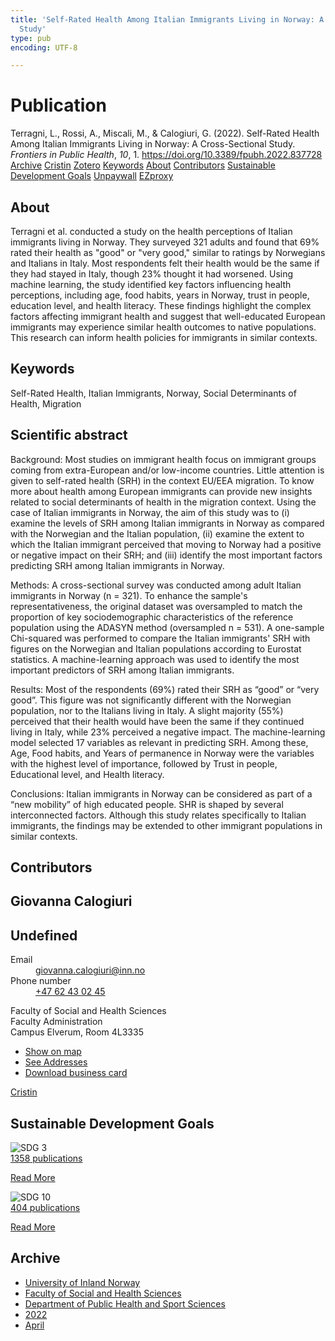 ```yaml
---
title: 'Self-Rated Health Among Italian Immigrants Living in Norway: A Cross-Sectional
  Study'
type: pub
encoding: UTF-8

---
```

<h1>Publication</h1>
<article id="csl-bib-container-WI6RNXT9" class="csl-bib-container">
  <div class="csl-bib-body"> <div class="csl-entry">Terragni, L., Rossi, A., Miscali, M., &#38; Calogiuri, G. (2022). Self-Rated Health Among Italian Immigrants Living in Norway: A Cross-Sectional Study. <i>Frontiers in Public Health</i>, <i>10</i>, 1. <a href="https://doi.org/10.3389/fpubh.2022.837728">https://doi.org/10.3389/fpubh.2022.837728</a></div> </div>
  <div class="csl-bib-buttons">
    <a href="#taxonomy-article-WI6RNXT9" alt="archive" class="csl-bib-button">Archive</a>
    <a href="https://app.cristin.no/results/show.jsf?id=2019882" alt="Cristin" class="csl-bib-button">Cristin</a>
    <a href="http://zotero.org/groups/5881554/items/WI6RNXT9" alt="Zotero" class="csl-bib-button">Zotero</a>
    <a href="#keywords-article-WI6RNXT9" alt="keywords" class="csl-bib-button">Keywords</a>
    <a href="#about-article-WI6RNXT9" alt="about_pub" class="csl-bib-button">About</a>
    <a href="#contributors-article-WI6RNXT9" alt="contributors" class="csl-bib-button">Contributors</a>
    <a href="#sdg-article-WI6RNXT9" alt="sdg" class="csl-bib-button">Sustainable Development Goals</a>
    <a href="https://www.frontiersin.org/articles/10.3389/fpubh.2022.837728/pdf" alt="Unpaywall" class="csl-bib-button">Unpaywall</a>
    <a href="https://www.frontiersin.org/articles/10.3389/fpubh.2022.837728/pdf" alt="EZproxy" class="csl-bib-button">EZproxy</a>
  </div>
  <div id="csl-bib-meta-container-WI6RNXT9"></div>
</article>
<div id="csl-bib-meta-WI6RNXT9" class="csl-bib-meta">
  <article id="about-article-WI6RNXT9" class="about_pub-article">
    <h1>About</h1>
    Terragni et al. conducted a study on the health perceptions of Italian immigrants living in Norway. They surveyed 321 adults and found that 69% rated their health as "good" or "very good," similar to ratings by Norwegians and Italians in Italy. Most respondents felt their health would be the same if they had stayed in Italy, though 23% thought it had worsened. Using machine learning, the study identified key factors influencing health perceptions, including age, food habits, years in Norway, trust in people, education level, and health literacy. These findings highlight the complex factors affecting immigrant health and suggest that well-educated European immigrants may experience similar health outcomes to native populations. This research can inform health policies for immigrants in similar contexts.
  </article>
  <article id="keywords-article-WI6RNXT9" class="keywords-article">
    <h1>Keywords</h1>
    Self-Rated Health, Italian Immigrants, Norway, Social Determinants of Health, Migration
  </article>
  <article id="abstract-article-WI6RNXT9" class="abstract-article">
    <h1>Scientific abstract</h1>
    Background: Most studies on immigrant health focus on immigrant groups coming from extra-European and/or low-income countries. Little attention is given to self-rated health (SRH) in the context EU/EEA migration. To know more about health among European immigrants can provide new insights related to social determinants of health in the migration context. Using the case of Italian immigrants in Norway, the aim of this study was to (i) examine the levels of SRH among Italian immigrants in Norway as compared with the Norwegian and the Italian population, (ii) examine the extent to which the Italian immigrant perceived that moving to Norway had a positive or negative impact on their SRH; and (iii) identify the most important factors predicting SRH among Italian immigrants in Norway. 
 
Methods: A cross-sectional survey was conducted among adult Italian immigrants in Norway (n = 321). To enhance the sample's representativeness, the original dataset was oversampled to match the proportion of key sociodemographic characteristics of the reference population using the ADASYN method (oversampled n = 531). A one-sample Chi-squared was performed to compare the Italian immigrants' SRH with figures on the Norwegian and Italian populations according to Eurostat statistics. A machine-learning approach was used to identify the most important predictors of SRH among Italian immigrants. 
 
Results: Most of the respondents (69%) rated their SRH as “good” or “very good”. This figure was not significantly different with the Norwegian population, nor to the Italians living in Italy. A slight majority (55%) perceived that their health would have been the same if they continued living in Italy, while 23% perceived a negative impact. The machine-learning model selected 17 variables as relevant in predicting SRH. Among these, Age, Food habits, and Years of permanence in Norway were the variables with the highest level of importance, followed by Trust in people, Educational level, and Health literacy. 
 
Conclusions: Italian immigrants in Norway can be considered as part of a “new mobility” of high educated people. SHR is shaped by several interconnected factors. Although this study relates specifically to Italian immigrants, the findings may be extended to other immigrant populations in similar contexts.
  </article>
  <article id="contributors-article-WI6RNXT9" class="contributors-article">
    <h1>Contributors</h1>
    <div class="personas"> <div class="vrtx-hinn-person-card"> <div class="photo"> <i class="lar la-user-circle missing-person"></i> </div> <div class="info"> <hgroup><h1>Giovanna Calogiuri</h1> <h2>Undefined</h2> </hgroup><dl> <dt>Email</dt> <dd> <a href="mailto:giovanna.calogiuri@inn.no">giovanna.calogiuri@inn.no</a> </dd> <dt>Phone number</dt> <dd><a href="tel:+4762430245"> +47 62 43 02 45 </a></dd> </dl> <p> Faculty of Social and Health Sciences<br> Faculty Administration<br> Campus Elverum, Room 4L3335 </p> <ul class="vrtx-hinn-links"> <li><a href="https://www.google.com/maps?q=60.88177,11.53669">Show on map</a></li> <li><a href="https://www.inn.no/english/find-an-employee/giovanna-calogiuri.html#vrtx-hinn-addresses">See Addresses</a></li> <li><a href="https://www.inn.no/english/find-an-employee/giovanna-calogiuri.html?vrtx=vcf">Download business card</a></li> </ul> </div> </div> <a href="https://app.cristin.no/persons/show.jsf?id=358086" alt="Cristin URL" class="personas-cristin">Cristin</a> </div>
  </article>
  <article id="sdg-article-WI6RNXT9" class="sdg-article">
    <h1>Sustainable Development Goals</h1>
    <div class="sdg-container"><div id="sdg3" class="sdg">
        <img src="{{< params subfolder >}}images/sdg/sdg03_en.png" class="image" alt="SDG 3">
        <div class="sdg-overlay">
          <a href="{{< params subfolder >}}en/archive/?sdg=3#archive" class="sdg-publication-count"><span>1358</span> publications</a>
          <p><a href="https://sdgs.un.org/goals/goal3" class="sdg-read-more">Read More</a></p>
        </div>
      </div> <div id="sdg10" class="sdg">
        <img src="{{< params subfolder >}}images/sdg/sdg10_en.png" class="image" alt="SDG 10">
        <div class="sdg-overlay">
          <a href="{{< params subfolder >}}en/archive/?sdg=10#archive" class="sdg-publication-count"><span>404</span> publications</a>
          <p><a href="https://sdgs.un.org/goals/goal10" class="sdg-read-more">Read More</a></p>
        </div>
      </div></div>
  </article>
  <article id="taxonomy-article-WI6RNXT9" class="taxonomy-article">
    <h1>Archive</h1>
    <ul>
      <li><a href="{{< params subfolder >}}en/archive/?key=3DCRN523">University of Inland Norway</a></li>
      <li><a href="{{< params subfolder >}}en/archive/?key=IDKFS3MX">Faculty of Social and Health Sciences</a></li>
      <li><a href="{{< params subfolder >}}en/archive/?key=FJXE3Z8X">Department of Public Health and Sport Sciences</a></li>
      <li><a href="{{< params subfolder >}}en/archive/?key=P2L6JC54">2022</a></li>
      <li><a href="{{< params subfolder >}}en/archive/?key=ACZJMHMJ">April</a></li>
    </ul>
  </article>
</div>

